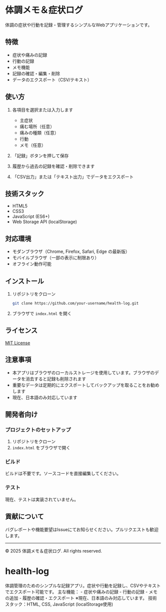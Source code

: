 # 体調メモ＆症状ログ

体調の症状や行動を記録・管理するシンプルなWebアプリケーションです。

## 特徴

- 症状や痛みの記録
- 行動の記録
- メモ機能
- 記録の確認・編集・削除
- データのエクスポート（CSV/テキスト）

## 使い方

1. 各項目を選択または入力します
   - 主症状
   - 痛む場所（任意）
   - 痛みの種類（任意）
   - 行動
   - メモ（任意）

2. 「記録」ボタンを押して保存
3. 履歴から過去の記録を確認・削除できます
4. 「CSV出力」または「テキスト出力」でデータをエクスポート

## 技術スタック

- HTML5
- CSS3
- JavaScript (ES6+)
- Web Storage API (localStorage)

## 対応環境

- モダンブラウザ（Chrome, Firefox, Safari, Edge の最新版）
- モバイルブラウザ（一部の表示に制限あり）
- オフライン動作可能

## インストール

1. リポジトリをクローン
   ```bash
   git clone https://github.com/your-username/health-log.git
   ```

2. ブラウザで `index.html` を開く

## ライセンス

[MIT License](LICENSE)

## 注意事項

- 本アプリはブラウザのローカルストレージを使用しています。ブラウザのデータを消去すると記録も削除されます
- 重要なデータは定期的にエクスポートしてバックアップを取ることをお勧めします
- 現在、日本語のみ対応しています

## 開発者向け

### プロジェクトのセットアップ

1. リポジトリをクローン
2. `index.html` をブラウザで開く

### ビルド

ビルドは不要です。ソースコードを直接編集してください。

### テスト

現在、テストは実装されていません。

## 貢献について

バグレポートや機能要望はIssueにてお知らせください。プルリクエストも歓迎します。

---

© 2025 体調メモ＆症状ログ. All rights reserved.
# health-log
体調管理のためのシンプルな記録アプリ。症状や行動を記録し、CSVやテキストでエクスポート可能です。  主な機能： - 症状や痛みの記録 - 行動の記録 - メモの追加 - 履歴の確認・エクスポート  ※現在、日本語のみ対応しています。  技術スタック：HTML, CSS, JavaScript (localStorage使用)
